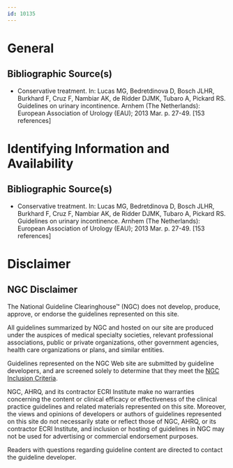 ```yaml
---
id: 10135
---
```


# General

## Bibliographic Source(s)

- Conservative treatment. In: Lucas MG, Bedretdinova D, Bosch JLHR, Burkhard F, Cruz F, Nambiar AK, de Ridder DJMK, Tubaro A, Pickard RS. Guidelines on urinary incontinence. Arnhem (The Netherlands): European Association of Urology (EAU); 2013 Mar. p. 27-49. [153 references]

# Identifying Information and Availability

## Bibliographic Source(s)

- Conservative treatment. In: Lucas MG, Bedretdinova D, Bosch JLHR, Burkhard F, Cruz F, Nambiar AK, de Ridder DJMK, Tubaro A, Pickard RS. Guidelines on urinary incontinence. Arnhem (The Netherlands): European Association of Urology (EAU); 2013 Mar. p. 27-49. [153 references]

# Disclaimer

## NGC Disclaimer

The National Guideline Clearinghouse™ (NGC) does not develop, produce, approve, or endorse the guidelines represented on this site.

All guidelines summarized by NGC and hosted on our site are produced under the auspices of medical specialty societies, relevant professional associations, public or private organizations, other government agencies, health care organizations or plans, and similar entities.

Guidelines represented on the NGC Web site are submitted by guideline developers, and are screened solely to determine that they meet the [NGC Inclusion Criteria](/help-and-about/summaries/inclusion-criteria).

NGC, AHRQ, and its contractor ECRI Institute make no warranties concerning the content or clinical efficacy or effectiveness of the clinical practice guidelines and related materials represented on this site. Moreover, the views and opinions of developers or authors of guidelines represented on this site do not necessarily state or reflect those of NGC, AHRQ, or its contractor ECRI Institute, and inclusion or hosting of guidelines in NGC may not be used for advertising or commercial endorsement purposes.

Readers with questions regarding guideline content are directed to contact the guideline developer.

